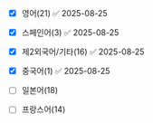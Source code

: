 - [x] 영어(21) ✅ 2025-08-25
- [x] 스페인어(3) ✅ 2025-08-25
- [x] 제2외국어/기타(16) ✅ 2025-08-25
- [x] 중국어(1) ✅ 2025-08-25
- [ ] 일본어(18)
- [ ] 프랑스어(14)



